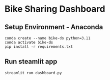 # Bike Sharing Dashboard 

## Setup Environment - Anaconda
```
conda create --name bike-ds python=3.11
conda activate bike-ds
pip install -r requirements.txt
```
## Run steamlit app
```
streamlit run dashboard.py
```